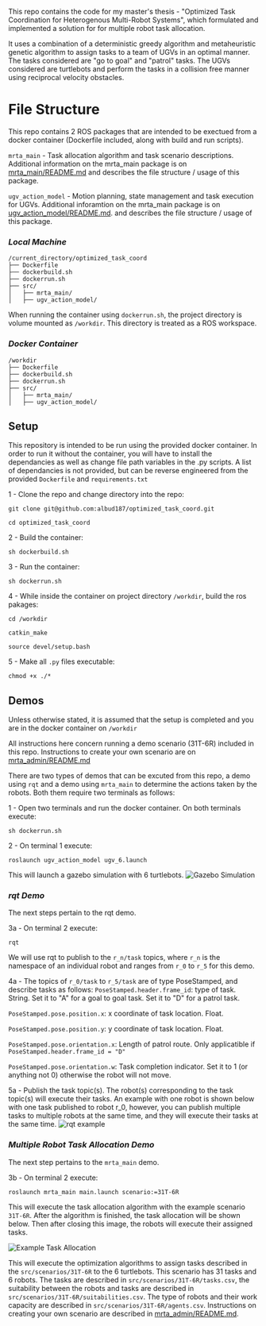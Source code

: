 This repo contains the code for my master's thesis - "Optimized Task Coordination for Heterogenous Multi-Robot Systems", which formulated and implemented a solution for for multiple robot task allocation.

It uses a combination of a deterministic greedy algorithm and metaheuristic genetic algorithm to assign tasks to a team of UGVs in an optimal manner. 
The tasks considered are "go to goal" and "patrol" tasks. The UGVs considered are turtlebots and perform the tasks in a collision free manner using reciprocal velocity obstacles.

# File Structure

This repo contains 2 ROS packages that are intended to be exectued from a docker container (Dockerfile included, along with build and run scripts).

`mrta_main` - Task allocation algorithm and task scenario descriptions. Additional information on the mrta_main package is on [mrta_main/README.md](https://github.com/albud187/optimized_task_coord/blob/main/src/mrta_main/README.md) and describes the file structure / usage of this package.

`ugv_action_model` - Motion planning, state management and task execution for UGVs. Additional inforamtion on the mrta_main package is on [ugv_action_model/README.md](https://github.com/albud187/optimized_task_coord/blob/main/src/ugv_action_model/README.md). and describes the file structure / usage of this package.


### _**Local Machine**_
```
/current_directory/optimized_task_coord
├── Dockerfile
├── dockerbuild.sh
├── dockerrun.sh
├── src/
│   ├── mrta_main/
│   ├── ugv_action_model/

```

When running the container using `dockerrun.sh`, the project directory is volume mounted as `/workdir`. This directory is treated as a ROS workspace.
### _**Docker Container**_
```
/workdir
├── Dockerfile
├── dockerbuild.sh
├── dockerrun.sh
├── src/
│   ├── mrta_main/
│   ├── ugv_action_model/
```

## Setup

This repository is intended to be run using the provided docker container. In order to run it without the container, you will have to install the dependancies as well as change file path variables in the .py scripts. A list of dependancies is not provided, but can be reverse engineered from the provided `Dockerfile` and `requirements.txt`

1 - Clone the repo and change directory into the repo:

`git clone git@github.com:albud187/optimized_task_coord.git`

`cd optimized_task_coord`

2 - Build the container:

`sh dockerbuild.sh`

3 - Run the container:

`sh dockerrun.sh`

4 - While inside the container on project directory `/workdir`, build the ros pakages:

`cd /workdir`

`catkin_make`

`source devel/setup.bash`

5 - Make all `.py` files executable:

`chmod +x ./*`

## Demos

Unless otherwise stated, it is assumed that the setup is completed and you are in the docker container on `/workdir`

All instructions here concern running a demo scenario (31T-6R) included in this repo. Instructions to create your own scenario are on [mrta_admin/README.md](https://github.com/albud187/optimized_task_coord/blob/main/src/mrta_admin/README.md)

There are two types of demos that can be excuted from this repo, a demo using `rqt` and a demo using `mrta_main` to determine the actions taken by the robots. Both them require two terminals as follows:

1 - Open two terminals and run the docker container. On both terminals execute:

`sh dockerrun.sh`

2 - On terminal 1 execute:

`roslaunch ugv_action_model ugv_6.launch`

This will launch a gazebo simulation with 6 turtlebots.
![Gazebo Simulation](https://github.com/albud187/optimized_task_coord/blob/main/.repo_images/gazebo_scenario.PNG)


### _**rqt Demo**_

The next steps pertain to the rqt demo.

3a - On terminal 2 execute:

`rqt`

We will use rqt to publish to the `r_n/task` topics, where `r_n` is the namespace of an individual robot and ranges from `r_0` to `r_5` for this demo.

4a - The topics of `r_0/task` to `r_5/task` are of type PoseStamped, and describe tasks as follows:
`PoseStamped.header.frame_id`: type of task. String. Set it to "A" for a goal to goal task. Set it to "D" for a patrol task.

`PoseStamped.pose.position.x`: x coordinate of task location. Float.

`PoseStamped.pose.position.y`: y coordinate of task location. Float.

`PoseStamped.pose.orientation.x`: Length of patrol route. Only applicatible if `PoseStamped.header.frame_id = "D"`

`PoseStamped.pose.orientation.w`: Task completion indicator. Set it to 1 (or anything not 0) otherwise the robot will not move.

5a - Publish the task topic(s). The robot(s) corresponding to the task topic(s) will execute their tasks.
An example with one robot is shown below with one task published to robot r_0, however, you can publish multiple tasks to multiple robots at the same time, and they will execute their tasks at the same time.
![rqt example](https://github.com/albud187/optimized_task_coord/blob/main/.repo_images/rqt_demo_example.PNG)


### _**Multiple Robot Task Allocation Demo**_

The next step pertains to the `mrta_main` demo.

3b - On terminal 2 execute:

`roslaunch mrta_main main.launch scenario:=31T-6R`

This will execute the task allocation algorithm with the example scenario `31T-6R`. After the algorithm is finished, the task allocation will be shown below. Then after closing this image, the robots will execute their assigned tasks.

![Example Task Allocation](https://github.com/albud187/optimized_task_coord/blob/main/.repo_images/example_task_allocation.PNG)

This will execute the optimization algorithms to assign tasks described in the `src/scenarios/31T-6R` to the 6 turtlebots. This scenario has 31 tasks and 6 robots. The tasks are described in `src/scenarios/31T-6R/tasks.csv`, the suitability between the robots and tasks are described in `src/scenarios/31T-6R/suitabilities.csv`. The type of robots and their work capacity are described in `src/scenarios/31T-6R/agents.csv`. Instructions on creating your own scenario are described in [mrta_admin/README.md](https://github.com/albud187/optimized_task_coord/blob/main/src/mrta_admin/README.md).

